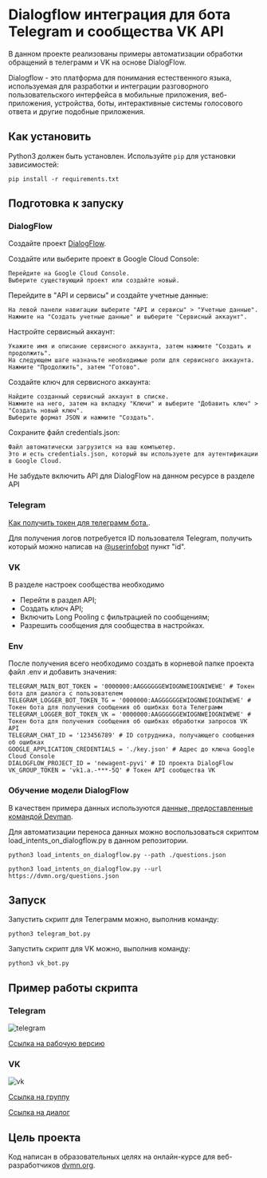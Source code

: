 
# Dialogflow интеграция для бота Telegram и сообщества VK API

В данном проекте реализованы примеры автоматизации обработки обращений в телеграмм и VK на основе DialogFlow.

Dialogflow - это платформа для понимания естественного языка, используемая для разработки и интеграции разговорного пользовательского интерфейса в мобильные приложения, веб-приложения, устройства, боты, интерактивные системы голосового ответа и другие подобные приложения.


## Как установить

Python3 должен быть установлен. 
Используйте `pip` для установки зависимостей:
```
pip install -r requirements.txt
```

## Подготовка к запуску

### DialogFlow
Создайте проект [DialogFlow](https://dialogflow.cloud.google.com).

Создайте или выберите проект в Google Cloud Console:

    Перейдите на Google Cloud Console.
    Выберите существующий проект или создайте новый.

Перейдите в "API и сервисы" и создайте учетные данные:

    На левой панели навигации выберите "API и сервисы" > "Учетные данные".
    Нажмите на "Создать учетные данные" и выберите "Сервисный аккаунт".

Настройте сервисный аккаунт:

    Укажите имя и описание сервисного аккаунта, затем нажмите "Создать и продолжить".
    На следующем шаге назначьте необходимые роли для сервисного аккаунта.
    Нажмите "Продолжить", затем "Готово".

Создайте ключ для сервисного аккаунта:

    Найдите созданный сервисный аккаунт в списке.
    Нажмите на него, затем на вкладку "Ключи" и выберите "Добавить ключ" > "Создать новый ключ".
    Выберите формат JSON и нажмите "Создать".

Сохраните файл credentials.json:
    
    Файл автоматически загрузится на ваш компьютер. 
    Это и есть credentials.json, который вы используете для аутентификации в Google Cloud.

Не забудьте включить API для DialogFlow на данном ресурсе в разделе API

### Telegram

[Как получить токен для телеграмм бота.](https://way23.ru/%D1%80%D0%B5%D0%B3%D0%B8%D1%81%D1%82%D1%80%D0%B0%D1%86%D0%B8%D1%8F-%D0%B1%D0%BE%D1%82%D0%B0-%D0%B2-telegram.html).

Для получения логов потребуется ID пользователя Telegram, получить который можно написав на [@userinfobot](https://t.me/userinfobot) пункт "id".

### VK

В разделе настроек сообщества необходимо 

* Перейти в раздел API;
* Создать ключ API;
* Включить Long Pooling с фильтрацией по сообщениям;
* Разрешить сообщения для сообщества в настройках.

### Env

После получения всего необходимо создать в корневой папке проекта файл .env и добавить значения: 

```
TELEGRAM_MAIN_BOT_TOKEN = '0000000:AAGGGGGGEWIOGNWEIOGNIWEWE' # Токен бота для диалога с пользователем
TELEGRAM_LOGGER_BOT_TOKEN_TG = '0000000:AAGGGGGGEWIOGNWEIOGNIWEWE' # Токен бота для получения сообщения об ошибках бота Телеграмм
TELEGRAM_LOGGER_BOT_TOKEN_VK = '0000000:AAGGGGGGEWIOGNWEIOGNIWEWE' # Токен бота для получения сообщения об ошибках обработки запросов VK API
TELEGRAM_CHAT_ID = '123456789' # ID сотрудника, получающего сообщения об ошибках
GOOGLE_APPLICATION_CREDENTIALS = './key.json' # Адрес до ключа Google Cloud Console
DIALOGFLOW_PROJECT_ID = 'newagent-pyvi' # ID проекта DialogFlow
VK_GROUP_TOKEN = 'vk1.a.-***-5Q' # Токен API сообщества VK
```

### Обучение модели DialogFlow

В качествен примера данных используются [данные, предоставленные командой Devman](https://dvmn.org/media/filer_public/a7/db/a7db66c0-1259-4dac-9726-2d1fa9c44f20/questions.json).

Для автоматизации переноса данных можно воспользоваться скриптом load_intents_on_dialogflow.py в данном репозитории.

```Пример с локальным файлом
python3 load_intents_on_dialogflow.py --path ./questions.json
```

```Пример с URL
python3 load_intents_on_dialogflow.py --url https://dvmn.org/questions.json
```

## Запуск

Запустить скрипт для Телеграмм можно, выполнив команду:

```
python3 telegram_bot.py
```

Запустить скрипт для VK можно, выполнив команду:

```
python3 vk_bot.py
```

## Пример работы скрипта

### Telegram

![telegram](https://github.com/user-attachments/assets/cdd205b8-6fb4-4d41-92fa-c1120c27520b)

[Ссылка на рабочую версию](https://t.me/UronshaBot)

### VK

![vk](https://github.com/user-attachments/assets/16346269-7a1b-425b-878d-cdd788354475)

[Ссылка на группу](https://vk.com/club228001877)

[Ссылка на диалог](https://vk.com/im?sel=-228001877)

## Цель проекта

Код написан в образовательных целях на онлайн-курсе для веб-разработчиков [dvmn.org](https://dvmn.org/).

